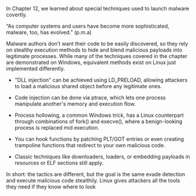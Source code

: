 In Chapter 12, we learned about special techniques used to launch malware covertly.

“As computer systems and users have become more sophisticated, malware, too, has evolved.”
(p.m.a)

Malware authors don’t want their code to be easily discovered, so they rely on stealthy execution methods to hide and blend malicious payloads into legitimate processes.
While many of the techniques covered in the chapter are demonstrated on Windows, equivalent methods exist on Linux just implemented differently.

 * "DLL injection" can be achieved using LD_PRELOAD, allowing attackers to load a malicious shared object before any legitimate ones.

 * Code injection can be done via ptrace, which lets one process manipulate another's memory and execution flow.

 * Process hollowing, a common Windows trick, has a Linux counterpart through combinations of fork() and execve(), where a benign-looking process is replaced mid execution.

 * You can hook functions by patching PLT/GOT entries or even creating trampoline functions that redirect to your own malicious code.

 * Classic techniques like downloaders, loaders, or embedding payloads in resources or ELF sections still apply.

In short: the tactics are different, but the goal is the same evade detection and execute malicious code stealthily.
Linux gives attackers all the tools they need if they know where to look
